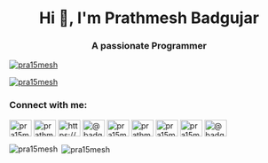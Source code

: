 <h1 align="center">Hi 👋, I'm Prathmesh Badgujar</h1>
<h3 align="center">A passionate Programmer</h3>

<p align="left"> <a href="https://github.com/ryo-ma/github-profile-trophy"><img src="https://github-profile-trophy.vercel.app/?username=pra15mesh" alt="pra15mesh" /></a> </p>

<p align="left"> <a href="https://twitter.com/pra15mesh" target="blank"><img src="https://img.shields.io/twitter/follow/pra15mesh?logo=twitter&style=for-the-badge" alt="pra15mesh" /></a> </p>

<h3 align="left">Connect with me:</h3>
<p align="left">
<a href="https://twitter.com/pra15mesh" target="blank"><img align="center" src="https://raw.githubusercontent.com/rahuldkjain/github-profile-readme-generator/master/src/images/icons/Social/twitter.svg" alt="pra15mesh" height="30" width="40" /></a>
<a href="https://linkedin.com/in/prathmeshbadgujar" target="blank"><img align="center" src="https://raw.githubusercontent.com/rahuldkjain/github-profile-readme-generator/master/src/images/icons/Social/linked-in-alt.svg" alt="prathmeshbadgujar" height="30" width="40" /></a>
<a href="https://stackoverflow.com/users/prathmesh-badgujar" target="blank"><img align="center" src="https://raw.githubusercontent.com/rahuldkjain/github-profile-readme-generator/master/src/images/icons/Social/stack-overflow.svg" alt="https://stackoverflow.com/users/17600231/prathmesh-badgujar" height="30" width="40" /></a>
<a href="https://medium.com/@badgujarprathmesh" target="blank"><img align="center" src="https://raw.githubusercontent.com/rahuldkjain/github-profile-readme-generator/master/src/images/icons/Social/medium.svg" alt="@badgujarprathmesh" height="30" width="40" /></a>
<a href="https://www.codechef.com/users/pra15mesh" target="blank"><img align="center" src="https://cdn.jsdelivr.net/npm/simple-icons@3.1.0/icons/codechef.svg" alt="pra15mesh" height="30" width="40" /></a>
<a href="https://www.hackerrank.com/prathmeshbadguja" target="blank"><img align="center" src="https://raw.githubusercontent.com/rahuldkjain/github-profile-readme-generator/master/src/images/icons/Social/hackerrank.svg" alt="prathmeshbadguja" height="30" width="40" /></a>
<a href="https://codeforces.com/profile/pra15mesh" target="blank"><img align="center" src="https://raw.githubusercontent.com/rahuldkjain/github-profile-readme-generator/master/src/images/icons/Social/codeforces.svg" alt="pra15mesh" height="30" width="40" /></a>
<a href="https://www.leetcode.com/pra15mesh" target="blank"><img align="center" src="https://raw.githubusercontent.com/rahuldkjain/github-profile-readme-generator/master/src/images/icons/Social/leet-code.svg" alt="pra15mesh" height="30" width="40" /></a>
<a href="https://www.hackerearth.com/@badgujarprathmesh" target="blank"><img align="center" src="https://raw.githubusercontent.com/rahuldkjain/github-profile-readme-generator/master/src/images/icons/Social/hackerearth.svg" alt="@badgujarprathmesh" height="30" width="40" /></a>
</p>

<p><img align="left" src="https://github-readme-stats.vercel.app/api/top-langs?username=pra15mesh&show_icons=true&locale=en&layout=compact" alt="pra15mesh" /></p>

<p>&nbsp;<img align="center" src="https://github-readme-stats.vercel.app/api?username=pra15mesh&show_icons=true&locale=en" alt="pra15mesh" /></p>

